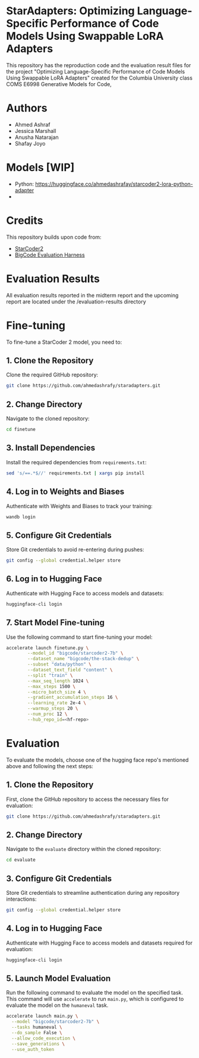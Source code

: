 # StarAdapters: Optimizing Language-Specific Performance of Code Models Using Swappable LoRA Adapters
This repository has the reproduction code and the evaluation result files for the project "Optimizing Language-Specific Performance of Code Models Using Swappable LoRA Adapters" created for the Columbia University class COMS E6998 Generative Models for Code,


# Authors
- Ahmed Ashraf
- Jessica Marshall
- Anusha Natarajan
- Shafay Joyo

# Models [WIP]
- Python: https://huggingface.co/ahmedashrafay/starcoder2-lora-python-adapter
- 

# Credits
This repository builds upon code from:
- [StarCoder2](https://github.com/bigcode-project/starcoder2)
- [BigCode Evaluation Harness](https://github.com/bigcode-project/bigcode-evaluation-harness)

# Evaluation Results
All evaluation results reported in the midterm report and the upcoming report are located under the /evaluation-results directory

# Fine-tuning

To fine-tune a StarCoder 2 model, you need to: 

## 1. Clone the Repository

Clone the required GitHub repository:

```bash
git clone https://github.com/ahmedashrafy/staradapters.git
```

## 2. Change Directory

Navigate to the cloned repository:

```bash
cd finetune
```

## 3. Install Dependencies

Install the required dependencies from `requirements.txt`:

```bash
sed 's/==.*$//' requirements.txt | xargs pip install
```

## 4. Log in to Weights and Biases

Authenticate with Weights and Biases to track your training:

```bash
wandb login
```

## 5. Configure Git Credentials

Store Git credentials to avoid re-entering during pushes:

```bash
git config --global credential.helper store
```

## 6. Log in to Hugging Face

Authenticate with Hugging Face to access models and datasets:

```bash
huggingface-cli login
```

## 7. Start Model Fine-tuning

Use the following command to start fine-tuning your model:

```bash
accelerate launch finetune.py \
        --model_id "bigcode/starcoder2-7b" \
        --dataset_name "bigcode/the-stack-dedup" \
        --subset "data/python" \
        --dataset_text_field "content" \
        --split "train" \
        --max_seq_length 1024 \
        --max_steps 1500 \
        --micro_batch_size 4 \
        --gradient_accumulation_steps 16 \
        --learning_rate 2e-4 \
        --warmup_steps 20 \
        --num_proc 12 \
        --hub_repo_id=<hf-repo>
```


# Evaluation

To evaluate the models, choose one of the hugging face repo's mentioned above and following the next steps:

## 1. Clone the Repository

First, clone the GitHub repository to access the necessary files for evaluation:

```bash
git clone https://github.com/ahmedashrafy/staradapters.git
```

## 2. Change Directory

Navigate to the `evaluate` directory within the cloned repository:

```bash
cd evaluate
```

## 3. Configure Git Credentials

Store Git credentials to streamline authentication during any repository interactions:

```bash
git config --global credential.helper store
```

## 4. Log in to Hugging Face

Authenticate with Hugging Face to access models and datasets required for evaluation:

```bash
huggingface-cli login
```

## 5. Launch Model Evaluation

Run the following command to evaluate the model on the specified task. This command will use `accelerate` to run `main.py`, which is configured to evaluate the model on the `humaneval` task.

```bash
accelerate launch main.py \
  --model "bigcode/starcoder2-7b" \
  --tasks humaneval \
  --do_sample False \
  --allow_code_execution \
  --save_generations \
  --use_auth_token
```
